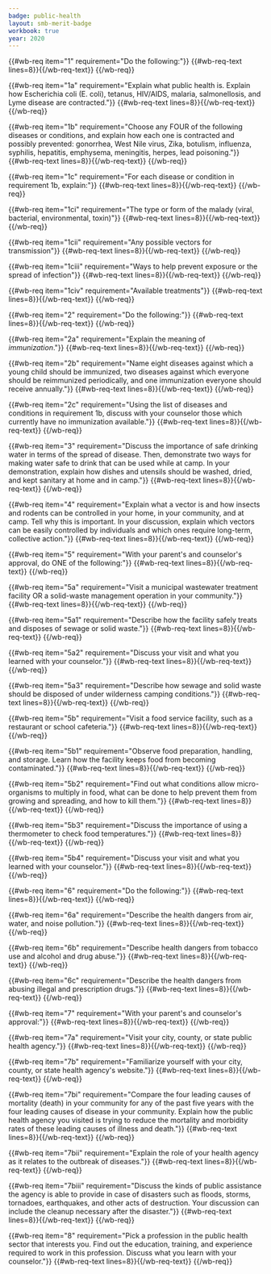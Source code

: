 ```yaml
---
badge: public-health
layout: smb-merit-badge
workbook: true
year: 2020
---
```



{{#wb-req item="1" requirement="Do the following:"}}
{{#wb-req-text lines=8}}{{/wb-req-text}}
{{/wb-req}}

{{#wb-req item="1a" requirement="Explain what public health is. Explain how Escherichia coli (E. coli), tetanus, HIV/AIDS, malaria, salmonellosis, and Lyme disease are contracted."}}
{{#wb-req-text lines=8}}{{/wb-req-text}}
{{/wb-req}}

{{#wb-req item="1b" requirement="Choose any FOUR of the following diseases or conditions, and explain how each one is contracted and possibly prevented: gonorrhea, West Nile virus, Zika, botulism, influenza, syphilis, hepatitis, emphysema, meningitis, herpes, lead poisoning."}}
{{#wb-req-text lines=8}}{{/wb-req-text}}
{{/wb-req}}

{{#wb-req item="1c" requirement="For each disease or condition in requirement 1b, explain:"}}
{{#wb-req-text lines=8}}{{/wb-req-text}}
{{/wb-req}}

{{#wb-req item="1ci" requirement="The type or form of the malady (viral, bacterial, environmental, toxin)"}}
{{#wb-req-text lines=8}}{{/wb-req-text}}
{{/wb-req}}

{{#wb-req item="1cii" requirement="Any possible vectors for transmission"}}
{{#wb-req-text lines=8}}{{/wb-req-text}}
{{/wb-req}}

{{#wb-req item="1ciii" requirement="Ways to help prevent exposure or the spread of infection"}}
{{#wb-req-text lines=8}}{{/wb-req-text}}
{{/wb-req}}

{{#wb-req item="1civ" requirement="Available treatments"}}
{{#wb-req-text lines=8}}{{/wb-req-text}}
{{/wb-req}}

{{#wb-req item="2" requirement="Do the following:"}}
{{#wb-req-text lines=8}}{{/wb-req-text}}
{{/wb-req}}

{{#wb-req item="2a" requirement="Explain the meaning of *immunization*."}}
{{#wb-req-text lines=8}}{{/wb-req-text}}
{{/wb-req}}

{{#wb-req item="2b" requirement="Name eight diseases against which a young child should be immunized, two diseases against which everyone should be reimmunized periodically, and one immunization everyone should receive annually."}}
{{#wb-req-text lines=8}}{{/wb-req-text}}
{{/wb-req}}

{{#wb-req item="2c" requirement="Using the list of diseases and conditions in requirement 1b, discuss with your counselor those which currently have no immunization available."}}
{{#wb-req-text lines=8}}{{/wb-req-text}}
{{/wb-req}}

{{#wb-req item="3" requirement="Discuss the importance of safe drinking water in terms of the spread of disease. Then, demonstrate two ways for making water safe to drink that can be used while at camp. In your demonstration, explain how dishes and utensils should be washed, dried, and kept sanitary at home and in camp."}}
{{#wb-req-text lines=8}}{{/wb-req-text}}
{{/wb-req}}

{{#wb-req item="4" requirement="Explain what a vector is and how insects and rodents can be controlled in your home, in your community, and at camp. Tell why this is important. In your discussion, explain which vectors can be easily controlled by individuals and which ones require long-term, collective action."}}
{{#wb-req-text lines=8}}{{/wb-req-text}}
{{/wb-req}}

{{#wb-req item="5" requirement="With your parent's and counselor's approval, do ONE of the following:"}}
{{#wb-req-text lines=8}}{{/wb-req-text}}
{{/wb-req}}

{{#wb-req item="5a" requirement="Visit a municipal wastewater treatment facility OR a solid-waste management operation in your community."}}
{{#wb-req-text lines=8}}{{/wb-req-text}}
{{/wb-req}}

{{#wb-req item="5a1" requirement="Describe how the facility safely treats and disposes of sewage or solid waste."}}
{{#wb-req-text lines=8}}{{/wb-req-text}}
{{/wb-req}}

{{#wb-req item="5a2" requirement="Discuss your visit and what you learned with your counselor."}}
{{#wb-req-text lines=8}}{{/wb-req-text}}
{{/wb-req}}

{{#wb-req item="5a3" requirement="Describe how sewage and solid waste should be disposed of under wilderness camping conditions."}}
{{#wb-req-text lines=8}}{{/wb-req-text}}
{{/wb-req}}

{{#wb-req item="5b" requirement="Visit a food service facility, such as a restaurant or school cafeteria."}}
{{#wb-req-text lines=8}}{{/wb-req-text}}
{{/wb-req}}

{{#wb-req item="5b1" requirement="Observe food preparation, handling, and storage. Learn how the facility keeps food from becoming contaminated."}}
{{#wb-req-text lines=8}}{{/wb-req-text}}
{{/wb-req}}

{{#wb-req item="5b2" requirement="Find out what conditions allow micro-organisms to multiply in food, what can be done to help prevent them from growing and spreading, and how to kill them."}}
{{#wb-req-text lines=8}}{{/wb-req-text}}
{{/wb-req}}

{{#wb-req item="5b3" requirement="Discuss the importance of using a thermometer to check food temperatures."}}
{{#wb-req-text lines=8}}{{/wb-req-text}}
{{/wb-req}}

{{#wb-req item="5b4" requirement="Discuss your visit and what you learned with your counselor."}}
{{#wb-req-text lines=8}}{{/wb-req-text}}
{{/wb-req}}

{{#wb-req item="6" requirement="Do the following:"}}
{{#wb-req-text lines=8}}{{/wb-req-text}}
{{/wb-req}}

{{#wb-req item="6a" requirement="Describe the health dangers from air, water, and noise pollution."}}
{{#wb-req-text lines=8}}{{/wb-req-text}}
{{/wb-req}}

{{#wb-req item="6b" requirement="Describe health dangers from tobacco use and alcohol and drug abuse."}}
{{#wb-req-text lines=8}}{{/wb-req-text}}
{{/wb-req}}

{{#wb-req item="6c" requirement="Describe the health dangers from abusing illegal and prescription drugs."}}
{{#wb-req-text lines=8}}{{/wb-req-text}}
{{/wb-req}}

{{#wb-req item="7" requirement="With your parent's and counselor's approval:"}}
{{#wb-req-text lines=8}}{{/wb-req-text}}
{{/wb-req}}

{{#wb-req item="7a" requirement="Visit your city, county, or state public health agency."}}
{{#wb-req-text lines=8}}{{/wb-req-text}}
{{/wb-req}}

{{#wb-req item="7b" requirement="Familiarize yourself with your city, county, or state health agency's website."}}
{{#wb-req-text lines=8}}{{/wb-req-text}}
{{/wb-req}}

{{#wb-req item="7bi" requirement="Compare the four leading causes of mortality (death) in your community for any of the past five years with the four leading causes of disease in your community. Explain how the public health agency you visited is trying to reduce the mortality and morbidity rates of these leading causes of illness and death."}}
{{#wb-req-text lines=8}}{{/wb-req-text}}
{{/wb-req}}

{{#wb-req item="7bii" requirement="Explain the role of your health agency as it relates to the outbreak of diseases."}}
{{#wb-req-text lines=8}}{{/wb-req-text}}
{{/wb-req}}

{{#wb-req item="7biii" requirement="Discuss the kinds of public assistance the agency is able to provide in case of disasters such as floods, storms, tornadoes, earthquakes, and other acts of destruction. Your discussion can include the cleanup necessary after the disaster."}}
{{#wb-req-text lines=8}}{{/wb-req-text}}
{{/wb-req}}

{{#wb-req item="8" requirement="Pick a profession in the public health sector that interests you. Find out the education, training, and experience required to work in this profession. Discuss what you learn with your counselor."}}
{{#wb-req-text lines=8}}{{/wb-req-text}}
{{/wb-req}}
